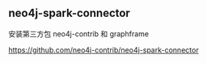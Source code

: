 ## neo4j-spark-connector

安装第三方包 neo4j-contrib 和 graphframe




https://github.com/neo4j-contrib/neo4j-spark-connector